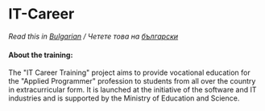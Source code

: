 # IT-Career

*Read this in [Bulgarian](README.bg.md) / Четете това на [български](README.bg.md)*

#### About the training:

The "IT Career Training" project aims to provide vocational education for the "Applied Programmer" profession to students from all over the country in extracurricular form. It is launched at the initiative of the software and IT industries and is supported by the Ministry of Education and Science.
